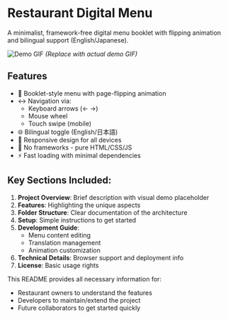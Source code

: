 # Restaurant Digital Menu

A minimalist, framework-free digital menu booklet with flipping animation and bilingual support (English/Japanese).

![Demo GIF](demo.gif) *(Replace with actual demo GIF)*

## Features

- 📖 Booklet-style menu with page-flipping animation
- ↔️ Navigation via: 
  - Keyboard arrows (← →)
  - Mouse wheel
  - Touch swipe (mobile)
- 🌐 Bilingual toggle (English/日本語)
- 📱 Responsive design for all devices
- 🚫 No frameworks - pure HTML/CSS/JS
- ⚡ Fast loading with minimal dependencies


## Key Sections Included:

1. **Project Overview**: Brief description with visual demo placeholder
2. **Features**: Highlighting the unique aspects
3. **Folder Structure**: Clear documentation of the architecture
4. **Setup**: Simple instructions to get started
5. **Development Guide**:
   - Menu content editing
   - Translation management
   - Animation customization
6. **Technical Details**: Browser support and deployment info
7. **License**: Basic usage rights

This README provides all necessary information for:
- Restaurant owners to understand the features
- Developers to maintain/extend the project
- Future collaborators to get started quickly

